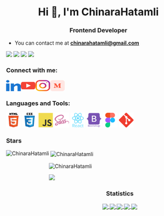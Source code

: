 <h1 align="center">Hi 👋, I'm ChinaraHatamli </h1>
<h3 align="center">Frontend Developer</h3>

- You can contact me at **chinarahatamli@gmail.com**

<div> <a href="https://www.linkedin.com/in/@chinara-jalilova-hatamli" target="_blank"><img src="https://img.shields.io/badge/LinkedIn-0077B5?style=for-the-badge&logo=linkedin&logoColor=white" target="_blank"></a>
<a href="https://github.com/ChinaraHatamli" target="_blank"><img src="https://img.shields.io/badge/GitHub-100000?style=for-the-badge&logo=github&logoColor=white" target="_blank"></a>
<a href="https://instagram.com/@chinarajalilova" target="_blank"><img src="https://img.shields.io/badge/Instagram-E4405F?style=for-the-badge&logo=instagram&logoColor=white" target="_blank"></a>
<a href = "mailto:chinarahatamli@gmail.com"><img src="https://img.shields.io/badge/-Gmail-%23333?style=for-the-badge&logo=gmail&logoColor=white" target="_blank"></a>
</div><h3 align="left">Connect with me:</h3>
<p align="left">
<a href="https://linkedin.com/in/@chinara-jalilova-hatamli" target="blank"><img align="center" src="https://raw.githubusercontent.com/teamedwardforever/Readme-Generator/71f25dd8b98329b168142a6b782a107b75eab178/svg/Social/linked-in-alt.svg" alt="@chinara-jalilova-hatamli" height="30" width="40" /></a><a href="https://www.youtube.com/c/@chinarajalilova" target="blank"><img align="center" src="https://raw.githubusercontent.com/teamedwardforever/Readme-Generator/71f25dd8b98329b168142a6b782a107b75eab178/svg/Social/youtube.svg" alt="@chinarajalilova" height="30" width="40" /></a><a href="https://instagram.com/@chinarajalilova" target="blank"><img align="center" src="https://raw.githubusercontent.com/teamedwardforever/Readme-Generator/71f25dd8b98329b168142a6b782a107b75eab178/svg/Social/instagram.svg" alt="@chinarajalilova" height="30" width="40" /></a><a href="https://medium.com/@chinarajalilova" target="blank"><img align="center" src="https://raw.githubusercontent.com/teamedwardforever/Readme-Generator/71f25dd8b98329b168142a6b782a107b75eab178/svg/Social/medium.svg" alt="@chinarajalilova" height="30" width="40" /></a></p>

<h3 align="left">Languages and Tools:</h3>
<p align="left">
<img src="https://raw.githubusercontent.com/teamedwardforever/Readme-Generator/71f25dd8b98329b168142a6b782a107b75eab178/svg/Skills/Frontend/html5-original-wordmark.svg" alt="HTML" width="40" height="40"/>
<img src="https://raw.githubusercontent.com/teamedwardforever/Readme-Generator/71f25dd8b98329b168142a6b782a107b75eab178/svg/Skills/Frontend/css3-original-wordmark.svg" alt="Css" width="40" height="40"/>
<img src="https://raw.githubusercontent.com/teamedwardforever/Readme-Generator/71f25dd8b98329b168142a6b782a107b75eab178/svg/Skills/Languages/javascript-original.svg" alt="Javascript" width="40" height="40"/>
<img src="https://raw.githubusercontent.com/teamedwardforever/Readme-Generator/71f25dd8b98329b168142a6b782a107b75eab178/svg/Skills/Frontend/sass-original.svg" alt="Sass" width="40" height="40"/>
<img src="https://raw.githubusercontent.com/teamedwardforever/Readme-Generator/71f25dd8b98329b168142a6b782a107b75eab178/svg/Skills/Frontend/react-original-wordmark.svg" alt="React" width="40" height="40"/>
<img src="https://raw.githubusercontent.com/teamedwardforever/Readme-Generator/71f25dd8b98329b168142a6b782a107b75eab178/svg/Skills/Frontend/bootstrap-plain-wordmark.svg" alt="Bootstrap" width="40" height="40"/>
<img src="https://raw.githubusercontent.com/teamedwardforever/Readme-Generator/71f25dd8b98329b168142a6b782a107b75eab178/svg/Skills/Software/figma-icon.svg" alt="Figma" width="40" height="40"/>
<img src="https://raw.githubusercontent.com/teamedwardforever/Readme-Generator/71f25dd8b98329b168142a6b782a107b75eab178/svg/Skills/Other/git-scm-icon.svg" alt="Git" width="40" height="40"/>
</p>

<h3 align="left">Stars</h3>
<img align="left" height="180em" src="https://github-readme-stats.vercel.app/api/top-langs/?username=ChinaraHatamli&layout=compact&theme=" alt=ChinaraHatamli />

<p>&nbsp;<img align="center" height="180em" src="https://github-readme-stats.vercel.app/api?username=ChinaraHatamli&show_icons=true&locale=en&theme=default" alt="ChinaraHatamli" /></p>

<p><img align="center" height="180em" src="https://github-readme-streak-stats.herokuapp.com/?user=ChinaraHatamli&theme=" alt="ChinaraHatamli" /></p>

<img src="https://user-images.githubusercontent.com/73097560/115834477-dbab4500-a447-11eb-908a-139a6edaec5c.gif"><h3 align="center">Statistics</h3>
<div align="center">
<a href="https://github.com/ChinaraHatamli">
<img align="center" src="http://github-profile-summary-cards.vercel.app/api/cards/stats?username=ChinaraHatamli&theme=transparent" height="180em" />
<img align="center" src="http://github-profile-summary-cards.vercel.app/api/cards/most-commit-language?username=ChinaraHatamli&theme=transparent" height="180em" />
<img align="center" src="http://github-profile-summary-cards.vercel.app/api/cards/repos-per-language?username=ChinaraHatamli&theme=transparent" height="180em" />
<img align="center" src="http://github-profile-summary-cards.vercel.app/api/cards/productive-time?username=ChinaraHatamli&theme=transparent" height="180em" />
<img align="center" src="http://github-profile-summary-cards.vercel.app/api/cards/profile-details?username=ChinaraHatamli&theme=transparent" height="180em" />
</div>
